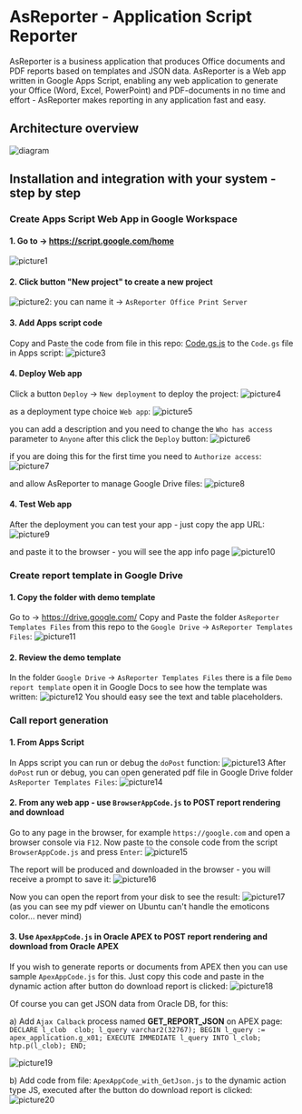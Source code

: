 # AsReporter - Application Script Reporter

AsReporter is a business application that produces Office documents and PDF reports based on templates and JSON data. AsReporter is a Web app written in Google Apps Script, enabling any web application to generate your Office (Word, Excel, PowerPoint) and PDF-documents in no time and effort - AsReporter makes reporting in any application fast and easy.

## Architecture overview

![diagram](images/AsReporter.png?raw=true "AsReporter diagram")

## Installation and integration with your system - step by step 

### Create Apps Script Web App in Google Workspace

#### 1. Go to -> https://script.google.com/home

![picture1](images/1.png?raw=true "Apps Script")

#### 2. Click button "New project" to create a new project

![picture2](images/2.png?raw=true "Apps Script 2"):
you can name it -> ``AsReporter Office Print Server``

#### 3. Add Apps script code

Copy and Paste the code from file in this repo: [Code.gs.js](Code.gs.js) to the ``Code.gs`` file in Apps script:
![picture3](images/3.png?raw=true "Apps Script 3")

#### 4. Deploy Web app

Click a button ``Deploy`` -> ``New deployment`` to deploy the project:
![picture4](images/4.png?raw=true "Apps Script 4")

as a deployment type choice ``Web app``:
![picture5](images/5.png?raw=true "Apps Script 5")

you can add a description and you need to change the ``Who has access`` parameter to ``Anyone``
after this click the ``Deploy`` button:
![picture6](images/6.png?raw=true "Apps Script 6")

if you are doing this for the first time you need to ``Authorize access``:
![picture7](images/7.png?raw=true "Apps Script 7")

and allow AsReporter to manage Google Drive files:
![picture8](images/8.png?raw=true "Apps Script 8")

#### 4. Test Web app

After the deployment you can test your app - just copy the app URL:
![picture9](images/9.png?raw=true "Apps Script 9")

 and paste it to the browser - you will see the app info page
![picture10](images/10.png?raw=true "Apps Script 10")

### Create report template in Google Drive

#### 1. Copy the folder with demo template

Go to -> https://drive.google.com/
Copy and Paste the folder ``AsReporter Templates Files`` from this repo to the ``Google Drive`` -> ``AsReporter Templates Files``:
![picture11](images/11.png?raw=true "Apps Script 11")

#### 2. Review the demo template

In the folder ``Google Drive`` -> ``AsReporter Templates Files`` there is a file ``Demo report template`` open it in Google Docs to see how the template was written:
![picture12](images/12.png?raw=true "Apps Script 12")
You should easy see the text and table placeholders.

### Call report generation

#### 1. From Apps Script

In Apps script you can run or debug the ``doPost`` function:
![picture13](images/13.png?raw=true "Apps Script 13")
After ``doPost`` run or debug, you can open generated pdf file in Google Drive folder ``AsReporter Templates Files``:
![picture14](images/14.png?raw=true "Apps Script 14")

#### 2. From any web app - use ``BrowserAppCode.js`` to POST report rendering and download

Go to any page in the browser, for example ``https://google.com`` and open a browser console via ``F12``.
Now paste to the console code from the script ``BrowserAppCode.js`` and press ``Enter``:
![picture15](images/15.png?raw=true "Apps Script 15")

The report will be produced and downloaded in the browser - you will receive a prompt to save it:
![picture16](images/16.png?raw=true "Apps Script 16")

Now you can open the report from your disk to see the result:
![picture17](images/17.png?raw=true "Apps Script 17")
(as you can see my pdf viewer on Ubuntu can't handle the emoticons color... never mind)

#### 3. Use ``ApexAppCode.js`` in Oracle APEX to POST report rendering and download from Oracle APEX

If you wish to generate reports or documents from APEX then you can use sample ``ApexAppCode.js`` for this. Just copy this code and paste in the dynamic action after button do download report is clicked:
![picture18](images/18.png?raw=true "Apps Script 18")


Of course you can get JSON data from Oracle DB, for this:

a) Add ``Ajax Calback`` process named **GET_REPORT_JSON** on APEX page:
    ```
    DECLARE
        l_clob  clob;
        l_query varchar2(32767);
    BEGIN
        l_query := apex_application.g_x01;
        EXECUTE IMMEDIATE l_query
            INTO l_clob;
        htp.p(l_clob);
    END;
    ```

![picture19](images/19.png?raw=true "Apps Script 19")


b)  Add code from file: ``ApexAppCode_with_GetJson.js`` to the dynamic action type JS, executed after the button do download report is clicked:
![picture20](images/20.png?raw=true "Apps Script 20")

